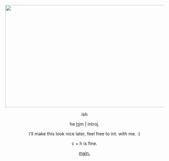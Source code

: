 <p align="center"> <img width="580" height="326" src="https://files.catbox.moe/ygryj2.png" />
<p align="center"> ish
<p align="center"> he <ins>hi</ins>m | introj.
<p align="center"> i'll make this look nice later, feel free to int. with me. :) 
<p align="center"> c + h is fine.
<p align="center"> <a href="https://github.com/sidefaIl/sidefaIl/tree/main">main.<a/> 
